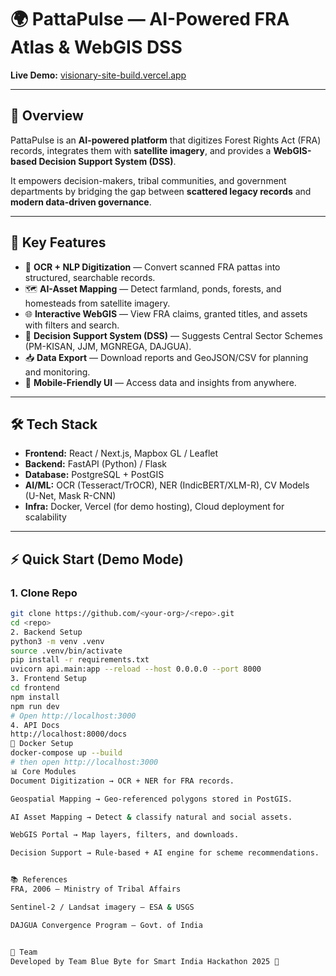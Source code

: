 # 🌍 PattaPulse — AI-Powered FRA Atlas & WebGIS DSS

**Live Demo:** [visionary-site-build.vercel.app](https://visionary-site-build.vercel.app/)

---

## 📖 Overview
PattaPulse is an **AI-powered platform** that digitizes Forest Rights Act (FRA) records, integrates them with **satellite imagery**, and provides a **WebGIS-based Decision Support System (DSS)**.  

It empowers decision-makers, tribal communities, and government departments by bridging the gap between **scattered legacy records** and **modern data-driven governance**.

---

## 🚀 Key Features
- 📑 **OCR + NLP Digitization** — Convert scanned FRA pattas into structured, searchable records.  
- 🗺️ **AI-Asset Mapping** — Detect farmland, ponds, forests, and homesteads from satellite imagery.  
- 🌐 **Interactive WebGIS** — View FRA claims, granted titles, and assets with filters and search.  
- 🧠 **Decision Support System (DSS)** — Suggests Central Sector Schemes (PM-KISAN, JJM, MGNREGA, DAJGUA).  
- 📥 **Data Export** — Download reports and GeoJSON/CSV for planning and monitoring.  
- 📱 **Mobile-Friendly UI** — Access data and insights from anywhere.  

---

## 🛠️ Tech Stack
- **Frontend:** React / Next.js, Mapbox GL / Leaflet  
- **Backend:** FastAPI (Python) / Flask  
- **Database:** PostgreSQL + PostGIS  
- **AI/ML:** OCR (Tesseract/TrOCR), NER (IndicBERT/XLM-R), CV Models (U-Net, Mask R-CNN)  
- **Infra:** Docker, Vercel (for demo hosting), Cloud deployment for scalability  

---

## ⚡ Quick Start (Demo Mode)

### 1. Clone Repo
```bash
git clone https://github.com/<your-org>/<repo>.git
cd <repo>
2. Backend Setup
python3 -m venv .venv
source .venv/bin/activate
pip install -r requirements.txt
uvicorn api.main:app --reload --host 0.0.0.0 --port 8000
3. Frontend Setup
cd frontend
npm install
npm run dev
# Open http://localhost:3000
4. API Docs
http://localhost:8000/docs
🐳 Docker Setup
docker-compose up --build
# then open http://localhost:3000
📊 Core Modules
Document Digitization → OCR + NER for FRA records.

Geospatial Mapping → Geo-referenced polygons stored in PostGIS.

AI Asset Mapping → Detect & classify natural and social assets.

WebGIS Portal → Map layers, filters, and downloads.

Decision Support → Rule-based + AI engine for scheme recommendations.


📚 References
FRA, 2006 — Ministry of Tribal Affairs

Sentinel-2 / Landsat imagery — ESA & USGS

DAJGUA Convergence Program — Govt. of India


👥 Team
Developed by Team Blue Byte for Smart India Hackathon 2025 🚀
